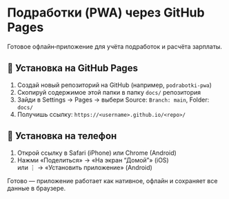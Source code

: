 # Подработки (PWA) через GitHub Pages

Готовое офлайн‑приложение для учёта подработок и расчёта зарплаты.

## 🚀 Установка на GitHub Pages

1. Создай новый репозиторий на GitHub (например, `podrabotki-pwa`)
2. Скопируй содержимое этой папки в папку `docs/` репозитория
3. Зайди в Settings → Pages → выбери Source: `Branch: main`, Folder: `docs/`
4. Получишь ссылку: `https://<username>.github.io/<repo>/`

## 📱 Установка на телефон

1. Открой ссылку в Safari (iPhone) или Chrome (Android)
2. Нажми «Поделиться» → «На экран “Домой”» (iOS)  
   или ⋮ → «Установить приложение» (Android)

Готово — приложение работает как нативное, офлайн и сохраняет все данные в браузере.
